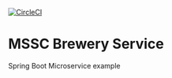 [![CircleCI](https://dl.circleci.com/status-badge/img/gh/viktor-mazepa/mssc-brewery-service/tree/main.svg?style=svg)](https://dl.circleci.com/status-badge/redirect/gh/viktor-mazepa/mssc-brewery-service/tree/main)
# MSSC Brewery Service

Spring Boot Microservice example